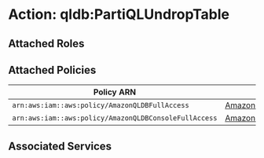 # Action: qldb:PartiQLUndropTable

## Attached Roles

## Attached Policies

| Policy ARN | Policy Name |
|------------|-------------|
| `arn:aws:iam::aws:policy/AmazonQLDBFullAccess` | [AmazonQLDBFullAccess](../policies.md#amazonqldbfullaccess) |
| `arn:aws:iam::aws:policy/AmazonQLDBConsoleFullAccess` | [AmazonQLDBConsoleFullAccess](../policies.md#amazonqldbconsolefullaccess) |

## Associated Services

